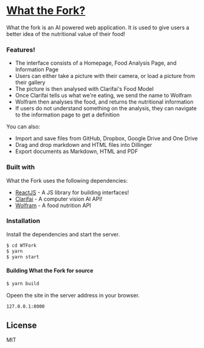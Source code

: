 # [What the Fork?]

What the fork is an AI powered web application.
It is used to give users a better idea of the nutritional value of their food!


### Features!

  - The interface consists of a Homepage, Food Analysis Page, and Information Page
  - Users can either take a picture with their camera, or load a picture from their gallery
  - The picture is then analysed with Clarifai's Food Model
  - Once Clarifai tells us what we're eating, we send the name to Wolfram
  - Wolfram then analyses the food, and returns the nutritional information
  - If users do not understand something on the analysis, they can navigate to the information page to get a definition


You can also:
  - Import and save files from GitHub, Dropbox, Google Drive and One Drive
  - Drag and drop markdown and HTML files into Dillinger
  - Export documents as Markdown, HTML and PDF


### Built with

What the Fork uses the following dependencies:

* [ReactJS] - A JS library for building interfaces!
* [Clarifai] - A computer vision AI API!
* [Wolfram] - A food nutrition API


### Installation

Install the dependencies and start the server.

```sh
$ cd WTFork
$ yarn
$ yarn start
```

#### Building What the Fork for source

```sh
$ yarn build
```

Opeen the site in the server address in your browser.

```sh
127.0.0.1:8000
```

License
----

MIT

   [What the Fork?]: <https://www.wtfork-170074.com>
   [Reactjs]: <http://reactjs.org>
   [Clarifai]: <https://www.clarifai.com>
   [Wolfram]: <https://www.wolframalpha.com/examples/society-and-culture/food-and-nutrition/>

